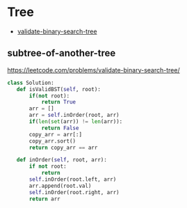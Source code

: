  # Tree

+ [validate-binary-search-tree](#validate-binary-search-tree)

## subtree-of-another-tree

 https://leetcode.com/problems/validate-binary-search-tree/ 

 ```python
class Solution:
    def isValidBST(self, root):
        if(not root):
            return True
        arr = []
        arr = self.inOrder(root, arr)
        if(len(set(arr)) != len(arr)):
            return False
        copy_arr = arr[:]
        copy_arr.sort()
        return copy_arr == arr

    def inOrder(self, root, arr):
        if not root:
            return
        self.inOrder(root.left, arr)
        arr.append(root.val)
        self.inOrder(root.right, arr)
        return arr

 ```